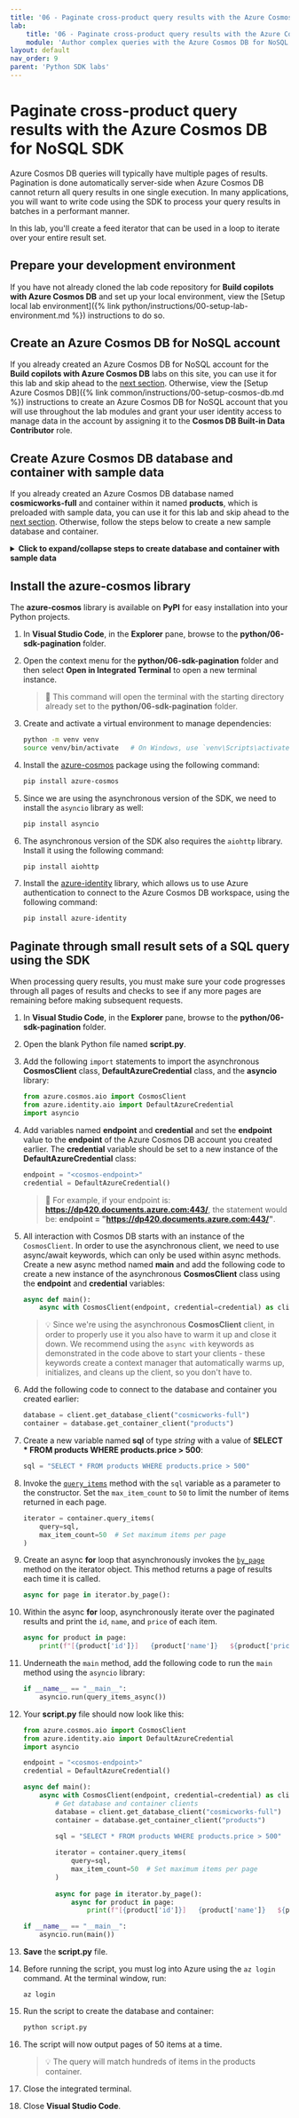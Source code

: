 ```yaml
---
title: '06 - Paginate cross-product query results with the Azure Cosmos DB for NoSQL SDK'
lab:
    title: '06 - Paginate cross-product query results with the Azure Cosmos DB for NoSQL SDK'
    module: 'Author complex queries with the Azure Cosmos DB for NoSQL'
layout: default
nav_order: 9
parent: 'Python SDK labs'
---
```


# Paginate cross-product query results with the Azure Cosmos DB for NoSQL SDK

Azure Cosmos DB queries will typically have multiple pages of results. Pagination is done automatically server-side when Azure Cosmos DB cannot return all query results in one single execution. In many applications, you will want to write code using the SDK to process your query results in batches in a performant manner.

In this lab, you'll create a feed iterator that can be used in a loop to iterate over your entire result set.

## Prepare your development environment

If you have not already cloned the lab code repository for **Build copilots with Azure Cosmos DB** and set up your local environment, view the [Setup local lab environment]({% link python/instructions/00-setup-lab-environment.md %}) instructions to do so.

## Create an Azure Cosmos DB for NoSQL account

If you already created an Azure Cosmos DB for NoSQL account for the **Build copilots with Azure Cosmos DB** labs on this site, you can use it for this lab and skip ahead to the [next section](#create-azure-cosmos-db-database-and-container-with-sample-data). Otherwise, view the [Setup Azure Cosmos DB]({% link common/instructions/00-setup-cosmos-db.md %}) instructions to create an Azure Cosmos DB for NoSQL account that you will use throughout the lab modules and grant your user identity access to manage data in the account by assigning it to the **Cosmos DB Built-in Data Contributor** role.

## Create Azure Cosmos DB database and container with sample data

If you already created an Azure Cosmos DB database named **cosmicworks-full** and container within it named **products**, which is preloaded with sample data, you can use it for this lab and skip ahead to the [next section](#install-the-azure-cosmos-library). Otherwise, follow the steps below to create a new sample database and container.

<details markdown=1>
<summary markdown="span"><strong>Click to expand/collapse steps to create database and container with sample data</strong></summary>

1. Within the newly created **Azure Cosmos DB** account resource, navigate to the **Data Explorer** pane.

1. In the **Data Explorer**, select **Launch quick start** on the home page.

1. Within the **New Container** form, enter the following values:

    - **Database id**: `cosmicworks-full`
    - **Container id**: `products`
    - **Partition key**: `/categoryId`
    - **Analytical store**: `Off`

1. Select **OK** to create the new container. This process will take a minute or two while it creates the resources and preloads the container with sample product data.

1. Keep the browser tab open, as we will return to it later.

1. Switch back to **Visual Studio Code**.

</details>

## Install the azure-cosmos library

The **azure-cosmos** library is available on **PyPI** for easy installation into your Python projects.

1. In **Visual Studio Code**, in the **Explorer** pane, browse to the **python/06-sdk-pagination** folder.

1. Open the context menu for the **python/06-sdk-pagination** folder and then select **Open in Integrated Terminal** to open a new terminal instance.

    > &#128221; This command will open the terminal with the starting directory already set to the **python/06-sdk-pagination** folder.

1. Create and activate a virtual environment to manage dependencies:

    ```bash
    python -m venv venv
    source venv/bin/activate   # On Windows, use `venv\Scripts\activate`
    ```

1. Install the [azure-cosmos][pypi.org/project/azure-cosmos] package using the following command:

    ```bash
    pip install azure-cosmos
    ```

1. Since we are using the asynchronous version of the SDK, we need to install the `asyncio` library as well:

    ```bash
    pip install asyncio
    ```

1. The asynchronous version of the SDK also requires the `aiohttp` library. Install it using the following command:

    ```bash
    pip install aiohttp
    ```

1. Install the [azure-identity][pypi.org/project/azure-identity] library, which allows us to use Azure authentication to connect to the Azure Cosmos DB workspace, using the following command:

    ```bash
    pip install azure-identity
    ```

## Paginate through small result sets of a SQL query using the SDK

When processing query results, you must make sure your code progresses through all pages of results and checks to see if any more pages are remaining before making subsequent requests.

1. In **Visual Studio Code**, in the **Explorer** pane, browse to the **python/06-sdk-pagination** folder.

1. Open the blank Python file named **script.py**.

1. Add the following `import` statements to import the asynchronous **CosmosClient** class, **DefaultAzureCredential** class, and the **asyncio** library:

    ```python
    from azure.cosmos.aio import CosmosClient
    from azure.identity.aio import DefaultAzureCredential
    import asyncio
    ```

1. Add variables named **endpoint** and **credential** and set the **endpoint** value to the **endpoint** of the Azure Cosmos DB account you created earlier. The **credential** variable should be set to a new instance of the **DefaultAzureCredential** class:

    ```python
    endpoint = "<cosmos-endpoint>"
    credential = DefaultAzureCredential()
    ```

    > &#128221; For example, if your endpoint is: **https://dp420.documents.azure.com:443/**, the statement would be: **endpoint = "https://dp420.documents.azure.com:443/"**.

1. All interaction with Cosmos DB starts with an instance of the `CosmosClient`. In order to use the asynchronous client, we need to use async/await keywords, which can only be used within async methods. Create a new async method named **main** and add the following code to create a new instance of the asynchronous **CosmosClient** class using the **endpoint** and **credential** variables:

    ```python
    async def main():
        async with CosmosClient(endpoint, credential=credential) as client:
    ```

    > &#128161; Since we're using the asynchronous **CosmosClient** client, in order to properly use it you also have to warm it up and close it down. We recommend using the `async with` keywords as demonstrated in the code above to start your clients - these keywords create a context manager that automatically warms up, initializes, and cleans up the client, so you don't have to.

1. Add the following code to connect to the database and container you created earlier:

    ```python
    database = client.get_database_client("cosmicworks-full")
    container = database.get_container_client("products")
    ```

1. Create a new variable named **sql** of type *string* with a value of **SELECT * FROM products WHERE products.price > 500**:

    ```python
    sql = "SELECT * FROM products WHERE products.price > 500"
    ```

1. Invoke the [`query_items`](https://learn.microsoft.com/python/api/azure-cosmos/azure.cosmos.container.containerproxy?view=azure-python#azure-cosmos-container-containerproxy-query-items) method with the `sql` variable as a parameter to the constructor. Set the `max_item_count` to `50` to limit the number of items returned in each page.

    ```python
    iterator = container.query_items(
        query=sql,
        max_item_count=50  # Set maximum items per page
    )
    ```

1. Create an async **for** loop that asynchronously invokes the [`by_page`](https://learn.microsoft.com/python/api/azure-core/azure.core.paging.itempaged?view=azure-python#azure-core-paging-itempaged-by-page) method on the iterator object. This method returns a page of results each time it is called.

    ```python
    async for page in iterator.by_page():
    ```

1. Within the async **for** loop, asynchronously iterate over the paginated results and print the `id`, `name`, and `price` of each item.

    ```python
    async for product in page:
        print(f"[{product['id']}]	{product['name']}	${product['price']:.2f}")
    ```

1. Underneath the `main` method, add the following code to run the `main` method using the `asyncio` library:

    ```python
    if __name__ == "__main__":
        asyncio.run(query_items_async())
    ```

1. Your **script.py** file should now look like this:

    ```python
    from azure.cosmos.aio import CosmosClient
    from azure.identity.aio import DefaultAzureCredential
    import asyncio

    endpoint = "<cosmos-endpoint>"
    credential = DefaultAzureCredential()

    async def main():
        async with CosmosClient(endpoint, credential=credential) as client:
            # Get database and container clients
            database = client.get_database_client("cosmicworks-full")
            container = database.get_container_client("products")
    
            sql = "SELECT * FROM products WHERE products.price > 500"
        
            iterator = container.query_items(
                query=sql,
                max_item_count=50  # Set maximum items per page
            )
        
            async for page in iterator.by_page():
                async for product in page:
                    print(f"[{product['id']}]	{product['name']}	${product['price']:.2f}")

    if __name__ == "__main__":
        asyncio.run(main())
    ```

1. **Save** the **script.py** file.

1. Before running the script, you must log into Azure using the `az login` command. At the terminal window, run:

    ```azurecli
    az login
    ```

1. Run the script to create the database and container:

    ```bash
    python script.py
    ```

1. The script will now output pages of 50 items at a time.

    > &#128161; The query will match hundreds of items in the products container.

1. Close the integrated terminal.

1. Close **Visual Studio Code**.

[code.visualstudio.com/docs/getstarted]: https://code.visualstudio.com/docs/getstarted/tips-and-tricks
[pypi.org/project/azure-cosmos]: https://pypi.org/project/azure-cosmos
[pypi.org/project/azure-identity]: https://pypi.org/project/azure-identity
